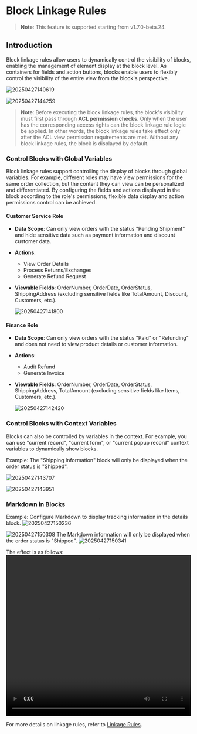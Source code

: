 # Block Linkage Rules

> **Note**: This feature is supported starting from v1.7.0-beta.24.

## Introduction

Block linkage rules allow users to dynamically control the visibility of blocks, enabling the management of element display at the block level. As containers for fields and action buttons, blocks enable users to flexibly control the visibility of the entire view from the block's perspective.

![20250427140619](https://static-docs.nocobase.com/20250427140619.png)

![20250427144259](https://static-docs.nocobase.com/20250427144259.png)

> **Note**: Before executing the block linkage rules, the block's visibility must first pass through **ACL permission checks**. Only when the user has the corresponding access rights can the block linkage rule logic be applied. In other words, the block linkage rules take effect only after the ACL view permission requirements are met. Without any block linkage rules, the block is displayed by default.


### Control Blocks with Global Variables

Block linkage rules support controlling the display of blocks through global variables. For example, different roles may have view permissions for the same order collection, but the content they can view can be personalized and differentiated. By configuring the fields and actions  displayed in the block according to the role's permissions, flexible data display and action permissions control can be achieved.
#### Customer Service Role

- **Data Scope**: Can only view orders with the status "Pending Shipment" and hide sensitive data such as payment information and discount customer data.
- **Actions**:
  - View Order Details
  - Process Returns/Exchanges
  - Generate Refund Request
- **Viewable Fields**: OrderNumber, OrderDate, OrderStatus, ShippingAddress (excluding sensitive fields like TotalAmount, Discount, Customers, etc.).

  ![20250427141800](https://static-docs.nocobase.com/20250427141800.png)

#### Finance Role

- **Data Scope**: Can only view orders with the status "Paid" or "Refunding" and does not need to view product details or customer information.
- **Actions**:
  - Audit Refund
  - Generate Invoice
- **Viewable Fields**: OrderNumber, OrderDate, OrderStatus, ShippingAddress, TotalAmount (excluding sensitive fields like Items, Customers, etc.).

  ![20250427142420](https://static-docs.nocobase.com/20250427142420.png)

### Control Blocks with Context Variables

Blocks can also be controlled by variables in the context. For example, you can use "current record", "current form", or "current popup record" context variables to dynamically show blocks.

Example: The "Shipping Information" block will only be displayed when the order status is "Shipped".

![20250427143707](https://static-docs.nocobase.com/20250427143707.png)

![20250427143951](https://static-docs.nocobase.com/20250427143951.png)

### Markdown in Blocks

Example: Configure Markdown to display tracking information in the details block.
![20250427150236](https://static-docs.nocobase.com/20250427150236.png)

![20250427150308](https://static-docs.nocobase.com/20250427150308.png)
The Markdown information will only be displayed when the order status is "Shipped".
![20250427150341](https://static-docs.nocobase.com/20250427150341.png)

The effect is as follows:
<video width="100%" height="440" controls>
  <source src="https://static-docs.nocobase.com/20250427150738.mp4" type="video/mp4">
</video>

For more details on linkage rules, refer to [Linkage Rules](/handbook/ui/linkage-rule).
